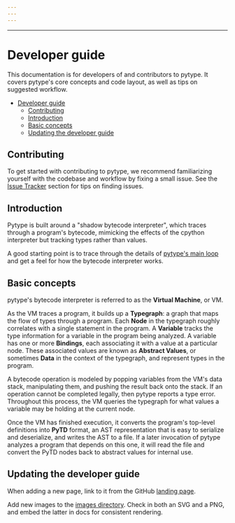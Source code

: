 ```yaml
---
---
---
```

---
# Developer guide

<!--* freshness: { owner: 'rechen' reviewed: '2021-12-09' } *-->

This documentation is for developers of and contributors to pytype. It covers
pytype's core concepts and code layout, as well as tips on suggested workflow.

<!--ts-->
   * [Developer guide](#developer-guide)
      * [Contributing](#contributing)
      * [Introduction](#introduction)
      * [Basic concepts](#basic-concepts)
      * [Updating the developer guide](#updating-the-developer-guide)

<!-- Added by: rechen, at: 2022-02-03T17:05-08:00 -->

<!--te-->

## Contributing

To get started with contributing to pytype, we recommend familiarizing yourself
with the codebase and workflow by fixing a small issue. See the
[Issue Tracker][issue-tracker] section for tips on finding issues.

## Introduction

Pytype is built around a "shadow bytecode interpreter", which traces through a
program's bytecode, mimicking the effects of the cpython interpreter but
tracking types rather than values.

A good starting point is to trace through the details of [pytype's main
loop][main-loop] and get a feel for how the bytecode interpreter works.

## Basic concepts

pytype's bytecode interpreter is referred to as the **Virtual Machine**, or VM.

As the VM traces a program, it builds up a **Typegraph**: a graph that maps the
flow of types through a program. Each **Node** in the typegraph roughly
correlates with a single statement in the program. A **Variable** tracks the
type information for a variable in the program being analyzed. A variable has
one or more **Bindings**, each associating it with a value at a particular node.
These associated values are known as **Abstract Values**, or sometimes **Data**
in the context of the typegraph, and represent types in the program.

A bytecode operation is modeled by popping variables from the VM's data stack,
manipulating them, and pushing the result back onto the stack. If an operation
cannot be completed legally, then pytype reports a type error. Throughout this
process, the VM queries the typegraph for what values a variable may be holding
at the current node.

Once the VM has finished execution, it converts the program's top-level
definitions into **PyTD** format, an AST representation that is easy to
serialize and deserialize, and writes the AST to a file. If a later invocation
of pytype analyzes a program that depends on this one, it will read the file and
convert the PyTD nodes back to abstract values for internal use.

## Updating the developer guide

When adding a new page, link to it from the GitHub
[landing page][dev-landing-page].

Add new images to the [images directory][images-dir]. Check in both an SVG and a
PNG, and embed the latter in docs for consistent rendering.

<!-- General references -->
[dev-landing-page]: https://github.com/google/pytype/blob/main/docs/_layouts/dev_guide.html
[issue-tracker]: process.md#issue-tracker
[images-dir]: https://github.com/google/pytype/blob/main/docs/images/
[main-loop]: main_loop.md

